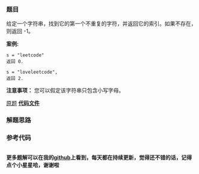 ### 题目
给定一个字符串，找到它的第一个不重复的字符，并返回它的索引。如果不存在，则返回 -1。

**案例:**

    
    
    s = "leetcode"
    返回 0.
    
    s = "loveleetcode",
    返回 2.
    



**注意事项：** 您可以假定该字符串只包含小写字母。

[原题](https://leetcode-cn.com/problems/first-unique-character-in-a-string/)    **[代码文件]()**


### 解题思路




### 参考代码

```go


```




**更多题解可以在我的[github](https://github.com/LZH139/leetcode_Go)上看到，每天都在持续更新，觉得还不错的话，记得点个小星星哈，谢谢啦**

